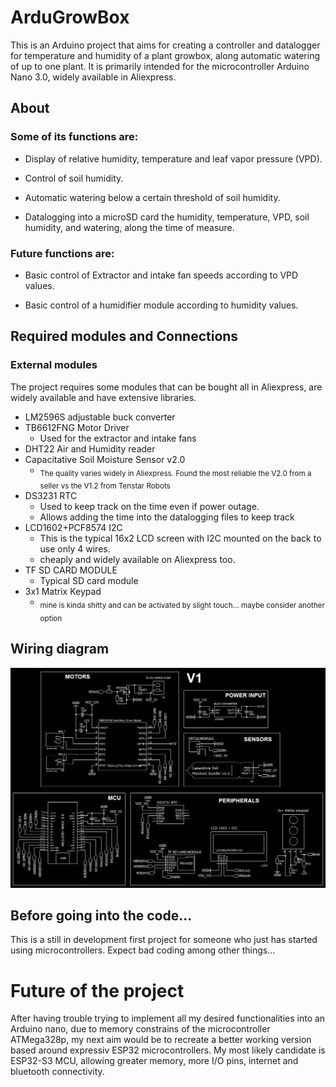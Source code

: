 # ArduGrowBox
This is an Arduino project that aims for creating a controller and datalogger for temperature and humidity of a plant growbox, along automatic watering of up to one plant. It is primarily intended for the microcontroller Arduino Nano 3.0, widely available in Aliexpress.

## About

### Some of its functions are:

* Display of relative humidity, temperature and leaf vapor pressure (VPD).

* Control of soil humidity.

* Automatic watering below a certain threshold of soil humidity.

* Datalogging into a microSD card the humidity, temperature, VPD, soil humidity, and watering, along the time of measure.



### Future functions are:
* Basic control of Extractor and intake fan speeds according to VPD values.

* Basic control of a humidifier module according to humidity values.

## Required modules and Connections
### External modules
The project requires some modules that can be bought all in Aliexpress, are widely available and have extensive libraries.
* LM2596S adjustable buck converter
* TB6612FNG Motor Driver
  * Used for the extractor and intake fans
* DHT22 Air and Humidity reader
* Capacitative Soil Moisture Sensor v2.0
  * <sub> The quality varies widely in Aliexpress. Found the most reliable the V2.0 from a seller vs the V1.2 from Tenstar Robots </sub>
* DS3231 RTC
  * Used to keep track on the time even if power outage.
  * Allows adding the time into the datalogging files to keep track
* LCD1602+PCF8574 I2C
  * This is the typical 16x2 LCD screen with I2C mounted on the back to use only 4 wires.
  * cheaply and widely available on Aliexpress too.
* TF SD CARD MODULE
  * Typical SD card module
* 3x1 Matrix Keypad
  * <sub> mine is kinda shitty and can be activated by slight touch... maybe consider another option </sub>

## Wiring diagram

![Electrical diagram in EasyEDA of the project](https://github.com/LoloCG/ArduGrowBox/blob/6193741d591181d0ca1107c937eb108ad0e33349/Nano%20V1/Schematic_AutoGrowBox_Arduino_2024-02-19.png)

## Before going into the code...
This is a still in development first project for someone who just has started using microcontrollers.
Expect bad coding among other things...


# Future of the project

After having trouble trying to implement all my desired functionalities into an Arduino nano, due to memory constrains of the microcontroller ATMega328p, my next aim would be to recreate a better working version based around expressiv ESP32 microcontrollers. My most likely candidate is ESP32-S3 MCU, allowing greater memory, more I/O pins, internet and bluetooth connectivity.
